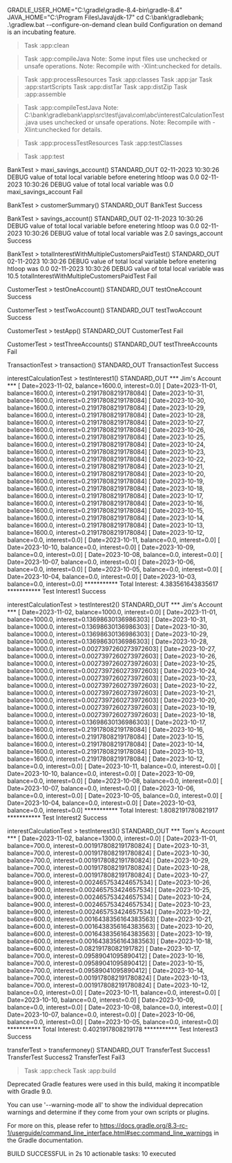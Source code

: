 GRADLE_USER_HOME="C:\gradle\gradle-8.4-bin\gradle-8.4"
JAVA_HOME="C:\Program Files\Java\jdk-17"
cd C:\bank\gradlebank; .\gradlew.bat --configure-on-demand clean build
Configuration on demand is an incubating feature.
> Task :app:clean

> Task :app:compileJava
Note: Some input files use unchecked or unsafe operations.
Note: Recompile with -Xlint:unchecked for details.

> Task :app:processResources
> Task :app:classes
> Task :app:jar
> Task :app:startScripts
> Task :app:distTar
> Task :app:distZip
> Task :app:assemble

> Task :app:compileTestJava
Note: C:\bank\gradlebank\app\src\test\java\com\abc\interestCalculationTest.java uses unchecked or unsafe operations.
Note: Recompile with -Xlint:unchecked for details.

> Task :app:processTestResources
> Task :app:testClasses

> Task :app:test

BankTest > maxi_savings_account() STANDARD_OUT
    02-11-2023 10:30:26 DEBUG value of total local variable before enetering htloop was 0.0
    02-11-2023 10:30:26 DEBUG value of total local variable was 0.0
    maxi_savings_account Fail

BankTest > customerSummary() STANDARD_OUT
    BankTest Success

BankTest > savings_account() STANDARD_OUT
    02-11-2023 10:30:26 DEBUG value of total local variable before enetering htloop was 0.0
    02-11-2023 10:30:26 DEBUG value of total local variable was 2.0
    savings_account Success

BankTest > totalInterestWithMultipleCustomersPaidTest() STANDARD_OUT
    02-11-2023 10:30:26 DEBUG value of total local variable before enetering htloop was 0.0
    02-11-2023 10:30:26 DEBUG value of total local variable was 10.5
    totalInterestWithMultipleCustomersPaidTest Fail

CustomerTest > testOneAccount() STANDARD_OUT
    testOneAccount Success

CustomerTest > testTwoAccount() STANDARD_OUT
    testTwoAccount Success

CustomerTest > testApp() STANDARD_OUT
    CustomerTest Fail

CustomerTest > testThreeAccounts() STANDARD_OUT
    testThreeAccounts Fail

TransactionTest > transaction() STANDARD_OUT
    TransactionTest Success

interestCalculationTest > testInterest1() STANDARD_OUT
    *** Jim's Account ***
    [ Date=2023-11-02, balance=1600.0, interest=0.0]
    [ Date=2023-11-01, balance=1600.0, interest=0.21917808219178084]
    [ Date=2023-10-31, balance=1600.0, interest=0.21917808219178084]
    [ Date=2023-10-30, balance=1600.0, interest=0.21917808219178084]
    [ Date=2023-10-29, balance=1600.0, interest=0.21917808219178084]
    [ Date=2023-10-28, balance=1600.0, interest=0.21917808219178084]
    [ Date=2023-10-27, balance=1600.0, interest=0.21917808219178084]
    [ Date=2023-10-26, balance=1600.0, interest=0.21917808219178084]
    [ Date=2023-10-25, balance=1600.0, interest=0.21917808219178084]
    [ Date=2023-10-24, balance=1600.0, interest=0.21917808219178084]
    [ Date=2023-10-23, balance=1600.0, interest=0.21917808219178084]
    [ Date=2023-10-22, balance=1600.0, interest=0.21917808219178084]
    [ Date=2023-10-21, balance=1600.0, interest=0.21917808219178084]
    [ Date=2023-10-20, balance=1600.0, interest=0.21917808219178084]
    [ Date=2023-10-19, balance=1600.0, interest=0.21917808219178084]
    [ Date=2023-10-18, balance=1600.0, interest=0.21917808219178084]
    [ Date=2023-10-17, balance=1600.0, interest=0.21917808219178084]
    [ Date=2023-10-16, balance=1600.0, interest=0.21917808219178084]
    [ Date=2023-10-15, balance=1600.0, interest=0.21917808219178084]
    [ Date=2023-10-14, balance=1600.0, interest=0.21917808219178084]
    [ Date=2023-10-13, balance=1600.0, interest=0.21917808219178084]
    [ Date=2023-10-12, balance=0.0, interest=0.0]
    [ Date=2023-10-11, balance=0.0, interest=0.0]
    [ Date=2023-10-10, balance=0.0, interest=0.0]
    [ Date=2023-10-09, balance=0.0, interest=0.0]
    [ Date=2023-10-08, balance=0.0, interest=0.0]
    [ Date=2023-10-07, balance=0.0, interest=0.0]
    [ Date=2023-10-06, balance=0.0, interest=0.0]
    [ Date=2023-10-05, balance=0.0, interest=0.0]
    [ Date=2023-10-04, balance=0.0, interest=0.0]
    [ Date=2023-10-03, balance=0.0, interest=0.0]
    ***********
    Total Interest: 4.383561643835617
    ***********
    Test Interest1 Success

interestCalculationTest > testInterest2() STANDARD_OUT
    *** Jim's Account ***
    [ Date=2023-11-02, balance=1000.0, interest=0.0]
    [ Date=2023-11-01, balance=1000.0, interest=0.13698630136986303]
    [ Date=2023-10-31, balance=1000.0, interest=0.13698630136986303]
    [ Date=2023-10-30, balance=1000.0, interest=0.13698630136986303]
    [ Date=2023-10-29, balance=1000.0, interest=0.13698630136986303]
    [ Date=2023-10-28, balance=1000.0, interest=0.0027397260273972603]
    [ Date=2023-10-27, balance=1000.0, interest=0.0027397260273972603]
    [ Date=2023-10-26, balance=1000.0, interest=0.0027397260273972603]
    [ Date=2023-10-25, balance=1000.0, interest=0.0027397260273972603]
    [ Date=2023-10-24, balance=1000.0, interest=0.0027397260273972603]
    [ Date=2023-10-23, balance=1000.0, interest=0.0027397260273972603]
    [ Date=2023-10-22, balance=1000.0, interest=0.0027397260273972603]
    [ Date=2023-10-21, balance=1000.0, interest=0.0027397260273972603]
    [ Date=2023-10-20, balance=1000.0, interest=0.0027397260273972603]
    [ Date=2023-10-19, balance=1000.0, interest=0.0027397260273972603]
    [ Date=2023-10-18, balance=1000.0, interest=0.13698630136986303]
    [ Date=2023-10-17, balance=1600.0, interest=0.21917808219178084]
    [ Date=2023-10-16, balance=1600.0, interest=0.21917808219178084]
    [ Date=2023-10-15, balance=1600.0, interest=0.21917808219178084]
    [ Date=2023-10-14, balance=1600.0, interest=0.21917808219178084]
    [ Date=2023-10-13, balance=1600.0, interest=0.21917808219178084]
    [ Date=2023-10-12, balance=0.0, interest=0.0]
    [ Date=2023-10-11, balance=0.0, interest=0.0]
    [ Date=2023-10-10, balance=0.0, interest=0.0]
    [ Date=2023-10-09, balance=0.0, interest=0.0]
    [ Date=2023-10-08, balance=0.0, interest=0.0]
    [ Date=2023-10-07, balance=0.0, interest=0.0]
    [ Date=2023-10-06, balance=0.0, interest=0.0]
    [ Date=2023-10-05, balance=0.0, interest=0.0]
    [ Date=2023-10-04, balance=0.0, interest=0.0]
    [ Date=2023-10-03, balance=0.0, interest=0.0]
    ***********
    Total Interest: 1.8082191780821917
    ***********
    Test Interest2 Success

interestCalculationTest > testInterest3() STANDARD_OUT
    *** Tom's Account ***
    [ Date=2023-11-02, balance=1300.0, interest=0.0]
    [ Date=2023-11-01, balance=700.0, interest=0.0019178082191780824]
    [ Date=2023-10-31, balance=700.0, interest=0.0019178082191780824]
    [ Date=2023-10-30, balance=700.0, interest=0.0019178082191780824]
    [ Date=2023-10-29, balance=700.0, interest=0.0019178082191780824]
    [ Date=2023-10-28, balance=700.0, interest=0.0019178082191780824]
    [ Date=2023-10-27, balance=900.0, interest=0.002465753424657534]
    [ Date=2023-10-26, balance=900.0, interest=0.002465753424657534]
    [ Date=2023-10-25, balance=900.0, interest=0.002465753424657534]
    [ Date=2023-10-24, balance=900.0, interest=0.002465753424657534]
    [ Date=2023-10-23, balance=900.0, interest=0.002465753424657534]
    [ Date=2023-10-22, balance=600.0, interest=0.0016438356164383563]
    [ Date=2023-10-21, balance=600.0, interest=0.0016438356164383563]
    [ Date=2023-10-20, balance=600.0, interest=0.0016438356164383563]
    [ Date=2023-10-19, balance=600.0, interest=0.0016438356164383563]
    [ Date=2023-10-18, balance=600.0, interest=0.08219178082191782]
    [ Date=2023-10-17, balance=700.0, interest=0.09589041095890412]
    [ Date=2023-10-16, balance=700.0, interest=0.09589041095890412]
    [ Date=2023-10-15, balance=700.0, interest=0.09589041095890412]
    [ Date=2023-10-14, balance=700.0, interest=0.0019178082191780824]
    [ Date=2023-10-13, balance=700.0, interest=0.0019178082191780824]
    [ Date=2023-10-12, balance=0.0, interest=0.0]
    [ Date=2023-10-11, balance=0.0, interest=0.0]
    [ Date=2023-10-10, balance=0.0, interest=0.0]
    [ Date=2023-10-09, balance=0.0, interest=0.0]
    [ Date=2023-10-08, balance=0.0, interest=0.0]
    [ Date=2023-10-07, balance=0.0, interest=0.0]
    [ Date=2023-10-06, balance=0.0, interest=0.0]
    [ Date=2023-10-05, balance=0.0, interest=0.0]
    ***********
    Total Interest: 0.4021917808219178
    ***********
    Test Interest3 Success

transferTest > transfermoney() STANDARD_OUT
    TransferTest Success1
    TransferTest Success2
    TransferTest Fail3

> Task :app:check
> Task :app:build

Deprecated Gradle features were used in this build, making it incompatible with Gradle 9.0.

You can use '--warning-mode all' to show the individual deprecation warnings and determine if they come from your own scripts or plugins.

For more on this, please refer to https://docs.gradle.org/8.3-rc-1/userguide/command_line_interface.html#sec:command_line_warnings in the Gradle documentation.

BUILD SUCCESSFUL in 2s
10 actionable tasks: 10 executed
